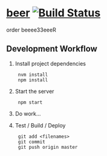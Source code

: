 [beer](https://beer.mattross.io/prod/) [![Build Status](https://travis-ci.org/amsross/beer.svg?branch=master)](https://travis-ci.org/amsross/beer)
======================

order beeee33eeeR

## Development Workflow

1. Install project dependencies

        nvm install
        npm install

2. Start the server

        npm start

4. Do work...

5. Test / Build / Deploy

        git add <filenames>
        git commit
        git push origin master
